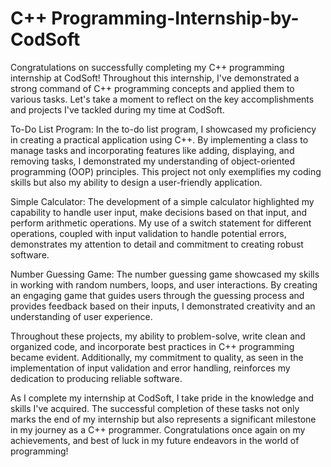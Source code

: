 # C++ Programming-Internship-by-CodSoft
Congratulations on successfully completing my C++ programming internship at CodSoft! Throughout this internship, I've demonstrated a strong command of C++ programming concepts and applied them to various tasks. Let's take a moment to reflect on the key accomplishments and projects I've tackled during my time at CodSoft.

To-Do List Program:
In the to-do list program, I showcased my proficiency in creating a practical application using C++. By implementing a class to manage tasks and incorporating features like adding, displaying, and removing tasks, I demonstrated my understanding of object-oriented programming (OOP) principles. This project not only exemplifies my coding skills but also my ability to design a user-friendly application.

Simple Calculator:
The development of a simple calculator highlighted my capability to handle user input, make decisions based on that input, and perform arithmetic operations. My use of a switch statement for different operations, coupled with input validation to handle potential errors, demonstrates my attention to detail and commitment to creating robust software.

Number Guessing Game:
The number guessing game showcased my skills in working with random numbers, loops, and user interactions. By creating an engaging game that guides users through the guessing process and provides feedback based on their inputs, I demonstrated creativity and an understanding of user experience.

Throughout these projects, my ability to problem-solve, write clean and organized code, and incorporate best practices in C++ programming became evident. Additionally, my commitment to quality, as seen in the implementation of input validation and error handling, reinforces my dedication to producing reliable software.

As I complete my internship at CodSoft, I take pride in the knowledge and skills I've acquired. The successful completion of these tasks not only marks the end of my internship but also represents a significant milestone in my journey as a C++ programmer. Congratulations once again on my achievements, and best of luck in my future endeavors in the world of programming!
